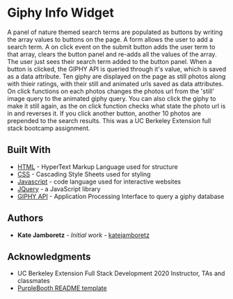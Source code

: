 # Giphy Info Widget

A panel of nature themed search terms are populated as buttons by writing the array values to buttons on the page. A form allows the user to add a search term. A on click event on the submit button adds the user term to that array, clears the button panel and re-adds all the values of the array. The user just sees their search term added to the button panel. When a button is clicked, the GIPHY API is queried through it's value, which is saved as a data attribute. Ten giphy are displayed on the page as still photos along with thieir ratings, with their still and animated urls saved as data attributes. On click functions on each photos changes the photos url from the 'still' image query to the animated giphy query. You can also click the giphy to make it still again, as the on click function checks what state the photo url is in and reverses it. If you click another button, another 10 photos are prepended to the search results. This was a UC Berkeley Extension full stack bootcamp assignment.

## Built With

- [HTML](https://developer.mozilla.org/en-US/docs/Web/HTML) - HyperText Markup Language used for structure
- [CSS](https://developer.mozilla.org/en-US/docs/Web/CSS) - Cascading Style Sheets used for styling
- [Javascript](https://www.javascript.com) - code language used for interactive websites
- [JQuery](https://jquery.com) - a JavaScript library
- [GIPHY API](https://developers.giphy.com) - Application Processing Interface to query a giphy database

## Authors

- **Kate Jamboretz** - _Initial work_ - [katejamboretz](https://github.com/katejamboretz)

## Acknowledgments

- UC Berkeley Extension Full Stack Development 2020 Instructor, TAs and classmates
- [PurpleBooth README template](https://gist.github.com/PurpleBooth/109311bb0361f32d87a2)
